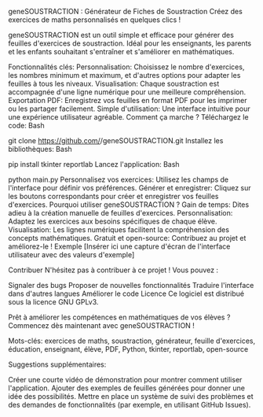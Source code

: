 geneSOUSTRACTION : Générateur de Fiches de Soustraction
Créez des exercices de maths personnalisés en quelques clics !

geneSOUSTRACTION est un outil simple et efficace pour générer des feuilles d'exercices de soustraction. Idéal pour les enseignants, les parents et les enfants souhaitant s'entraîner et s'améliorer en mathématiques.

Fonctionnalités clés:
Personnalisation: Choisissez le nombre d'exercices, les nombres minimum et maximum, et d'autres options pour adapter les feuilles à tous les niveaux.
Visualisation: Chaque soustraction est accompagnée d'une ligne numérique pour une meilleure compréhension.
Exportation PDF: Enregistrez vos feuilles en format PDF pour les imprimer ou les partager facilement.
Simple d'utilisation: Une interface intuitive pour une expérience utilisateur agréable.
Comment ça marche ?
Téléchargez le code:
Bash

git clone https://github.com/<votre-nom-utilisateur>/geneSOUSTRACTION.git
Installez les bibliothèques:
Bash

pip install tkinter reportlab
Lancez l'application:
Bash

python main.py
Personnalisez vos exercices: Utilisez les champs de l'interface pour définir vos préférences.
Générer et enregistrer: Cliquez sur les boutons correspondants pour créer et enregistrer vos feuilles d'exercices.
Pourquoi utiliser geneSOUSTRACTION ?
Gain de temps: Dites adieu à la création manuelle de feuilles d'exercices.
Personnalisation: Adaptez les exercices aux besoins spécifiques de chaque élève.
Visualisation: Les lignes numériques facilitent la compréhension des concepts mathématiques.
Gratuit et open-source: Contribuez au projet et améliorez-le !
Exemple
[Insérer ici une capture d'écran de l'interface utilisateur avec des valeurs d'exemple]

Contribuer
N'hésitez pas à contribuer à ce projet ! Vous pouvez :

Signaler des bugs
Proposer de nouvelles fonctionnalités
Traduire l'interface dans d'autres langues
Améliorer le code
Licence
Ce logiciel est distribué sous la licence GNU GPLv3.

Prêt à améliorer les compétences en mathématiques de vos élèves ? Commencez dès maintenant avec geneSOUSTRACTION !

Mots-clés: exercices de maths, soustraction, générateur, feuille d'exercices, éducation, enseignant, élève, PDF, Python, tkinter, reportlab, open-source

Suggestions supplémentaires:

Créer une courte vidéo de démonstration pour montrer comment utiliser l'application.
Ajouter des exemples de feuilles générées pour donner une idée des possibilités.
Mettre en place un système de suivi des problèmes et des demandes de fonctionnalités (par exemple, en utilisant GitHub Issues).
